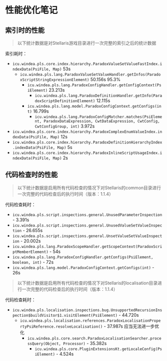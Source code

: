 # 性能优化笔记

## 索引时的性能

> 以下统计数据是对Stellaris游戏目录进行一次完整的索引之后的统计数据

索引耗时：

* `icu.windea.pls.core.index.hierarchy.ParadoxValueSetValueFastIndex.indexData(PsiFile, Map)` 53s
  * `icu.windea.pls.lang.ParadoxValueSetValueHandler.getInfos(ParadoxScriptStringExpressionElement)` 50.156s 95.3%
    * `icu.windea.pls.lang.ParadoxConfigHandler.getConfigContext(PsiElement)` 23.213s
      * `icu.windea.pls.lang.ParadoxDefinitionHandler.getInfo(ParadoxScriptDefinitionElement)` 12.115s
    * `icu.windea.pls.lang.model.ParadoxConfigContext.getConfigs(int)` 16.799s
      * `icu.windea.pls.lang.ParadoxConfigMatcher.matches(PsiElement, ParadoxDataExpression, CwtDataExpression, CwtConfig, CwtConfigGroup, int)` 3.972s
* `icu.windea.pls.core.index.hierarchy.ParadoxComplexEnumValueIndex.indexData(PsiFile, Map)` 12s
* `icu.windea.pls.core.index.hierarchy.ParadoxDefinitionHierarchyIndex.indexData(PsiFile, Map)` 5s
* `icu.windea.pls.core.index.hierarchy.ParadoxInlineScriptUsageIndex.indexData(PsiFile, Map)` 2s

## 代码检查时的性能

> 以下统计数据是启用所有代码检查的情况下对Stellaris的common目录进行一次完整的代码检查后的执行时间（版本：1.1.4）

代码检查耗时：

* `icu.windea.pls.script.inspections.general.UnusedParameterInspection` - 3.391s
* `icu.windea.pls.script.inspections.general.UnusedValueSetValueInspection` - 26.655s
* `icu.windea.pls.script.inspections.general.UnsetValueSetValueInspection` - 20.002s
* `icu.windea.pls.lang.ParadoxScopeHandler.getScopeContext(ParadoxScriptMemberElement)` - 54s
* `icu.windea.pls.lang.ParadoxConfigHandler.getConfigs(PsiElement, boolean, int)` - 72s
* `icu.windea.pls.lang.model.ParadoxConfigContext.getConfigs(int)` - 26s

> 以下统计数据是启用所有代码检查的情况下对Stellaris的localisation目录进行一次完整的代码检查后的执行时间（版本：1.1.4）

代码检查耗时：

* `icu.windea.pls.localisation.inspections.bug.UnsupportedRecursionInspection$buildVisitor$1.visitElement(PsiElement)` - 44.720s
  * `icu.windea.pls.localisation.references.ParadoxLocalisationPropertyPsiReference.resolveLocalisation()` - 37.987s 应当无法进一步优化
    * `icu.windea.pls.core.search.ParadoxLocalisationSearcher.processQuery(Object, Processor)` - 35.382s
      * `icu.windea.pls.core.PluginExtensionsKt.getLocaleConfig(PsiElement)` - 4.524s
